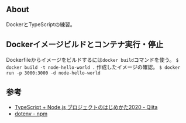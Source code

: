 ## About
DockerとTypeScriptの練習。

## Dockerイメージビルドとコンテナ実行・停止
Dockerfileからイメージをビルドするには`docker build`コマンドを使う。
`$ docker build -t node-hello-world .`
作成したイメージの確認。
`$ docker run -p 3000:3000 -d node-hello-world`

## 参考
- [TypeScript + Node.js プロジェクトのはじめかた2020 - Qiita](https://qiita.com/notakaos/items/3bbd2293e2ff286d9f49)
- [dotenv - npm](https://www.npmjs.com/package/dotenv)